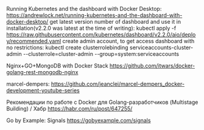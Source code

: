 Running Kubernetes and the dashboard with Docker Desktop:
https://andrewlock.net/running-kubernetes-and-the-dashboard-with-docker-desktop/
get latest version number of dashboard and use it in installation(v2.2.0 was latest at the time of writing):
kubectl apply -f https://raw.githubusercontent.com/kubernetes/dashboard/v2.2.0/aio/deploy/recommended.yaml
create admin account, to get access dashboard with no restrictions:
kubectl create clusterrolebinding serviceaccounts-cluster-admin --clusterrole=cluster-admin --group=system:serviceaccounts

Nginx+GO+MongoDB with Docker Stack
https://github.com/itwars/docker-golang-rest-mongodb-nginx

marcel-dempers:
https://github.com/jeanclei/marcel-dempers_docker-development-youtube-series

Рекомендации по работе с Docker для Golang-разработчиков (Multistage Building) / Хабр
https://habr.com/ru/post/647255/

Go by Example: Signals
https://gobyexample.com/signals
